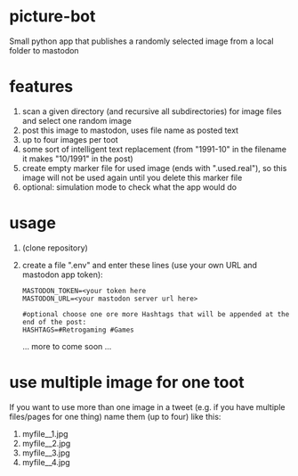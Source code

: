 # picture-bot
Small python app that publishes a randomly selected image from a local folder to mastodon

# features
1. scan a given directory (and recursive all subdirectories) for image files and select one random image
2. post this image to mastodon, uses file name as posted text
3. up to four images per toot
4. some sort of intelligent text replacement (from "1991-10" in the filename it makes "10/1991" in the post)
5. create empty marker file for used image (ends with ".used.real"), so this image will not be used again until you delete this marker file
6. optional: simulation mode to check what the app would do

# usage
1. (clone repository)
2. create a file ".env" and enter these lines (use your own URL and mastodon app token):

    ```
    MASTODON_TOKEN=<your token here
    MASTODON_URL=<your mastodon server url here>

    #optional choose one ore more Hashtags that will be appended at the end of the post:
    HASHTAGS=#Retrogaming #Games
    ```

    ... more to come soon ...
    

# use multiple image for one toot
If you want to use more than one image in a tweet (e.g. if you have multiple files/pages for one thing) name them (up to four) like this:
1. myfile__1.jpg
2. myfile__2.jpg
3. myfile__3.jpg
4. myfile__4.jpg